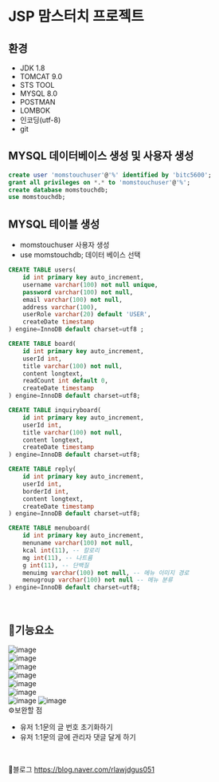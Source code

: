 # JSP 맘스터치 프로젝트
## 환경
- JDK 1.8
- TOMCAT 9.0
- STS TOOL
- MYSQL 8.0
- POSTMAN
- LOMBOK
- 인코딩(utf-8)
- git


## MYSQL 데이터베이스 생성 및 사용자 생성
```SQL
create user 'momstouchuser'@'%' identified by 'bitc5600';
grant all privileges on *.* to 'momstouchuser'@'%';
create database momstouchdb;
use momstouchdb;
```

## MYSQL 테이블 생성
- momstouchuser 사용자 생성
- use momstouchdb;  데이터 베이스 선택

```SQL
CREATE TABLE users(
	id int primary key auto_increment,
    username varchar(100) not null unique,
    password varchar(100) not null,
    email varchar(100) not null,
    address varchar(100),
    userRole varchar(20) default 'USER',
    createDate timestamp
) engine=InnoDB default charset=utf8 ;

CREATE TABLE board(
	id int primary key auto_increment,
    userId int,
    title varchar(100) not null,
    content longtext,
    readCount int default 0,
    createDate timestamp
) engine=InnoDB default charset=utf8;

CREATE TABLE inquiryboard(
	id int primary key auto_increment,
    userId int,
    title varchar(100) not null,
    content longtext,
    createDate timestamp
) engine=InnoDB default charset=utf8;

CREATE TABLE reply(
	id int primary key auto_increment,
    userId int,
    borderId int,
    content longtext,
    createDate timestamp
) engine=InnoDB default charset=utf8;

CREATE TABLE menuboard(
	id int primary key auto_increment,
    menuname varchar(100) not null,
    kcal int(11), -- 칼로리
    mg int(11), -- 나트륨 
    g int(11), -- 단백질
    menuimg varchar(100) not null, -- 메뉴 이미지 경로
    menugroup varchar(100) not null	-- 메뉴 분류
) engine=InnoDB default charset=utf8;
```
<br/>

## 🥇기능요소
![image](https://user-images.githubusercontent.com/74044292/106377442-5bdd8380-63e0-11eb-8e0d-8915352b4351.png)<br/>
![image](https://user-images.githubusercontent.com/74044292/106377451-6bf56300-63e0-11eb-904b-592110873a15.png)<br/>
![image](https://user-images.githubusercontent.com/74044292/106377477-9ba46b00-63e0-11eb-93a2-19becd8e1b62.png)
<br/>
![image](https://user-images.githubusercontent.com/74044292/106377496-b545b280-63e0-11eb-95cd-44226082fa64.png)
<br/>
![image](https://user-images.githubusercontent.com/74044292/106377505-c2fb3800-63e0-11eb-9f5d-d1fa585f5133.png)
<br/>
![image](https://user-images.githubusercontent.com/74044292/106377509-cabadc80-63e0-11eb-8721-1e194304f64b.png)
<br/>
![image](https://user-images.githubusercontent.com/74044292/106377512-d1495400-63e0-11eb-82d8-de0097bb37e9.png)
![image](https://user-images.githubusercontent.com/74044292/106377513-da3a2580-63e0-11eb-9d74-5e7e9425d92a.png)
<br/>
⚙보완할 점<br/>
+ 유저 1:1문의 글 번호 초기화하기
+ 유저 1:1문의 글에 관리자 댓글 달게 하기
<br/>

🥉블로그
https://blog.naver.com/rlawjdgus051

